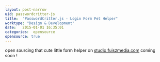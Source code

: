 ```yaml
---
layout: post-narrow
uid: passwordcritter-js
title:  "PasswordCritter.js - Login Form Pet Helper"
worktype: "Design & Development"
date:   2015-01-01 16:35:01
categories:  opensource
opensource: true
---
```


<p>
  open sourcing that cute little form helper on <a target="_blank" href="studio.fuiszmedia.com">studio.fuiszmedia.com</a> coming soon !
</p>

<p>
</p>

